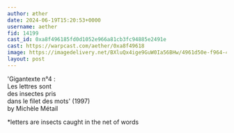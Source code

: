 ```yaml
---
author: æther
date: 2024-06-19T15:20:53+0000
username: aether
fid: 14199
cast_id: 0xa8f496185fd0d1052e966a81cb3fc94885e2491e
cast: https://warpcast.com/aether/0xa8f49618
image: https://imagedelivery.net/BXluQx4ige9GuW0Ia56BHw/4961d50e-f964-4469-0d72-7147d8dbdc00/original
layout: post
---
```

'Gigantexte n°4 :   
Les lettres sont   
des insectes pris   
dans le filet des mots' (1997)  
by Michèle Métail   
  
*letters are insects caught in the net of words  

<img src='https://imagedelivery.net/BXluQx4ige9GuW0Ia56BHw/4961d50e-f964-4469-0d72-7147d8dbdc00/original' alt='' referrerpolicy='no-referrer'/>